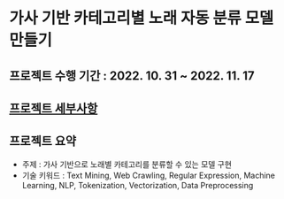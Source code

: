 # 가사 기반 카테고리별 노래 자동 분류 모델 만들기

## 프로젝트 수행 기간 : 2022. 10. 31 ~ 2022. 11. 17

## [프로젝트 세부사항](https://iris-kilometer-1d6.notion.site/ca5fa78514814a40af05c8278d128170)

## 프로젝트 요약
- 주제 : 가사 기반으로 노래별 카테고리를 분류할 수 있는 모델 구현
- 기술 키워드 : Text Mining, Web Crawling, Regular Expression, Machine Learning, NLP, Tokenization, Vectorization, Data Preprocessing

